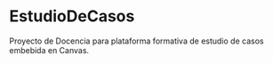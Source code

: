 # EstudioDeCasos
Proyecto de Docencia para plataforma formativa de estudio de casos embebida en Canvas.
